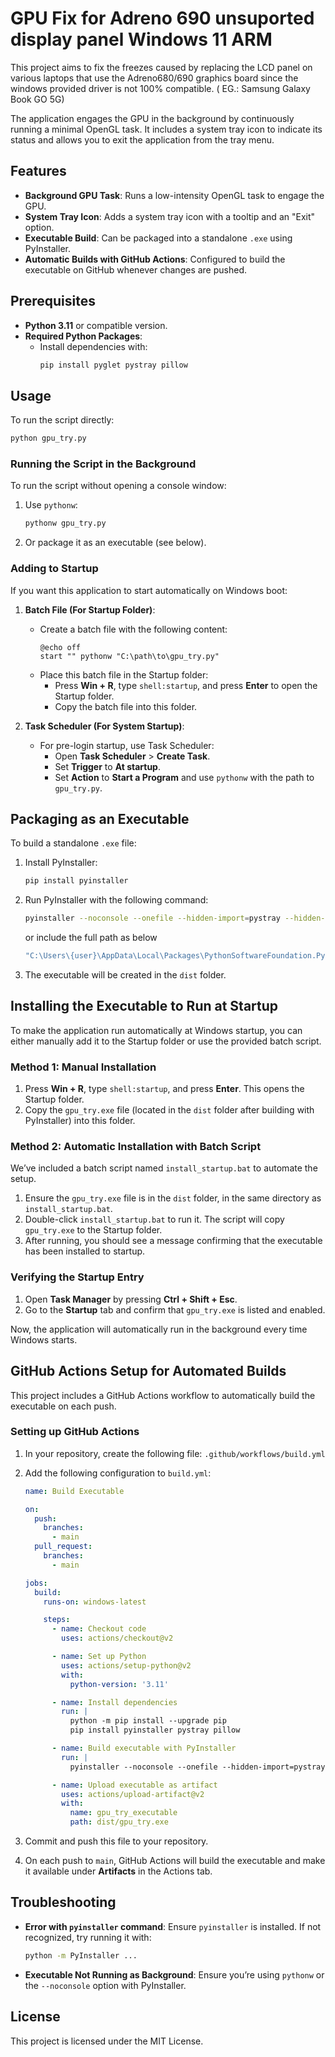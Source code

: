# GPU Fix for Adreno 690 unsuported display panel Windows 11 ARM

This project aims to fix the freezes caused by replacing the LCD panel on various laptops that use the Adreno680/690 graphics board since the windows provided driver is not 100% compatible. ( EG.: Samsung Galaxy Book GO 5G)

The application engages the GPU in the background by continuously running a minimal OpenGL task. It includes a system tray icon to indicate its status and allows you to exit the application from the tray menu.

## Features

- **Background GPU Task**: Runs a low-intensity OpenGL task to engage the GPU.
- **System Tray Icon**: Adds a system tray icon with a tooltip and an "Exit" option.
- **Executable Build**: Can be packaged into a standalone `.exe` using PyInstaller.
- **Automatic Builds with GitHub Actions**: Configured to build the executable on GitHub whenever changes are pushed.

## Prerequisites

- **Python 3.11** or compatible version.
- **Required Python Packages**:
  - Install dependencies with:
    ```bash
    pip install pyglet pystray pillow
    ```

## Usage

To run the script directly:

```bash
python gpu_try.py
```

### Running the Script in the Background

To run the script without opening a console window:

1. Use `pythonw`:
   ```bash
   pythonw gpu_try.py
   ```
2. Or package it as an executable (see below).

### Adding to Startup

If you want this application to start automatically on Windows boot:

1. **Batch File (For Startup Folder)**:
   - Create a batch file with the following content:
     ```batch
     @echo off
     start "" pythonw "C:\path\to\gpu_try.py"
     ```
   - Place this batch file in the Startup folder:
     - Press **Win + R**, type `shell:startup`, and press **Enter** to open the Startup folder.
     - Copy the batch file into this folder.

2. **Task Scheduler (For System Startup)**:
   - For pre-login startup, use Task Scheduler:
     - Open **Task Scheduler** > **Create Task**.
     - Set **Trigger** to **At startup**.
     - Set **Action** to **Start a Program** and use `pythonw` with the path to `gpu_try.py`.

## Packaging as an Executable

To build a standalone `.exe` file:

1. Install PyInstaller:
   ```bash
   pip install pyinstaller
   ```

2. Run PyInstaller with the following command:
   ```bash
   pyinstaller --noconsole --onefile --hidden-import=pystray --hidden-import=PIL gpu_try.py
   ```

   or include the full path as below

    ```bash
    "C:\Users\{user}\AppData\Local\Packages\PythonSoftwareFoundation.Python.3.11_qbz5n2kfra8p0\LocalCache\local-packages\Python311\site-packages\PyInstaller\__main__.py" --noconsole --onefile --hidden-import=pystray --hidden-import=PIL gpu_try.py
    ```

3. The executable will be created in the `dist` folder.

## Installing the Executable to Run at Startup

To make the application run automatically at Windows startup, you can either manually add it to the Startup folder or use the provided batch script.

### Method 1: Manual Installation

1. Press **Win + R**, type `shell:startup`, and press **Enter**. This opens the Startup folder.
2. Copy the `gpu_try.exe` file (located in the `dist` folder after building with PyInstaller) into this folder.

### Method 2: Automatic Installation with Batch Script

We’ve included a batch script named `install_startup.bat` to automate the setup.

1. Ensure the `gpu_try.exe` file is in the `dist` folder, in the same directory as `install_startup.bat`.
2. Double-click `install_startup.bat` to run it. The script will copy `gpu_try.exe` to the Startup folder.
3. After running, you should see a message confirming that the executable has been installed to startup.

### Verifying the Startup Entry

1. Open **Task Manager** by pressing **Ctrl + Shift + Esc**.
2. Go to the **Startup** tab and confirm that `gpu_try.exe` is listed and enabled.

Now, the application will automatically run in the background every time Windows starts.


## GitHub Actions Setup for Automated Builds

This project includes a GitHub Actions workflow to automatically build the executable on each push.

### Setting up GitHub Actions

1. In your repository, create the following file: `.github/workflows/build.yml`

2. Add the following configuration to `build.yml`:

   ```yaml
   name: Build Executable

   on:
     push:
       branches:
         - main
     pull_request:
       branches:
         - main

   jobs:
     build:
       runs-on: windows-latest

       steps:
         - name: Checkout code
           uses: actions/checkout@v2

         - name: Set up Python
           uses: actions/setup-python@v2
           with:
             python-version: '3.11'

         - name: Install dependencies
           run: |
             python -m pip install --upgrade pip
             pip install pyinstaller pystray pillow

         - name: Build executable with PyInstaller
           run: |
             pyinstaller --noconsole --onefile --hidden-import=pystray --hidden-import=PIL gpu_try.py

         - name: Upload executable as artifact
           uses: actions/upload-artifact@v2
           with:
             name: gpu_try_executable
             path: dist/gpu_try.exe
   ```

3. Commit and push this file to your repository.

4. On each push to `main`, GitHub Actions will build the executable and make it available under **Artifacts** in the Actions tab.

## Troubleshooting

- **Error with `pyinstaller` command**: Ensure `pyinstaller` is installed. If not recognized, try running it with:
  ```bash
  python -m PyInstaller ...
  ```

- **Executable Not Running as Background**: Ensure you’re using `pythonw` or the `--noconsole` option with PyInstaller.

## License

This project is licensed under the MIT License.
